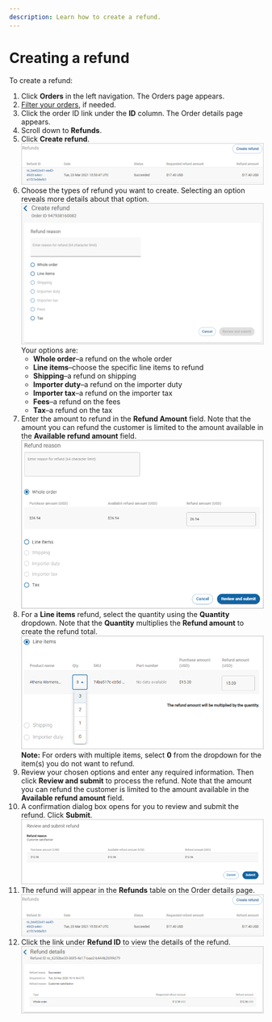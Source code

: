 ```yaml
---
description: Learn how to create a refund.
---
```


# Creating a refund

To create a refund:

1. Click **Orders** in the left navigation. The Orders page appears.
2. [Filter your orders](filtering-your-orders.md), if needed.
3. Click the order ID link under the **ID** column. The Order details page appears.
4. Scroll down to **Refunds**.
5. Click **Create refund**.\
   <img src="../../../../.gitbook/assets/refunds (2) (1) (1).png" alt="" data-size="original">
6. Choose the types of refund you want to create. Selecting an option reveals more details about that option.\
   ![](../../../../.gitbook/assets/Create-Refund.png)\
   Your options are:
   * **Whole order**–a refund on the whole order
   * **Line items**–choose the specific line items to refund
   * **Shipping**–a refund on shipping
   * **Importer duty**–a refund on the importer duty
   * **Importer tax**–a refund on the importer tax
   * **Fees**–a refund on the fees
   * **Tax**–a refund on the tax&#x20;
7. Enter the amount to refund in the **Refund Amount** field. Note that the amount you can refund the customer is limited to the amount available in the **Available refund amount** field.\
   ![](../../../../.gitbook/assets/WholeOrderRefund.png)&#x20;
8. For a **Line items** refund, select the quantity using the **Quantity** dropdown. Note that the **Quantity** multiplies the **Refund amount** to create the refund total. \
   ![](../../../../.gitbook/assets/LineItemRefund.png)\
   **Note:** For orders with multiple items, select **0** from the dropdown for the item(s) you do not want to refund.&#x20;
9. Review your chosen options and enter any required information. Then click **Review and submit** to process the refund. Note that the amount you can refund the customer is limited to the amount available in the **Available refund amount** field.
10. A confirmation dialog box opens for you to review and submit the refund. Click **Submit**.\
    ![](<../../../../.gitbook/assets/review-and-submit-refund (6) (3) (1) (1) (2) (3).png>)
11. The refund will appear in the **Refunds** table on the Order details page. \
    ![](<../../../../.gitbook/assets/refunds (2) (1) (2).png>)
12. Click the link under **Refund ID** to view the details of the refund.\
    ![](<../../../../.gitbook/assets/refund-details (4) (3) (3) (3) (3) (1) (3) (4).png>)
